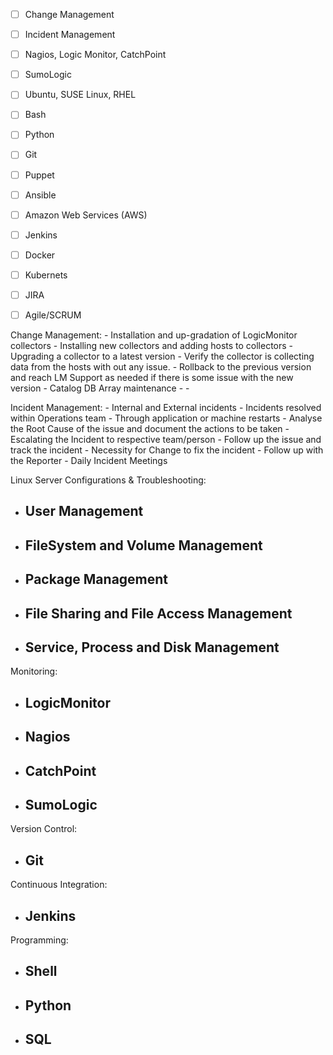 - [ ] Change Management
- [ ] Incident Management
- [ ] Nagios, Logic Monitor, CatchPoint
- [ ] SumoLogic
- [ ] Ubuntu, SUSE Linux, RHEL
- [ ] Bash
- [ ] Python
- [ ] Git
- [ ] Puppet
- [ ] Ansible
- [ ] Amazon Web Services (AWS)
- [ ] Jenkins
- [ ] Docker
- [ ] Kubernets
- [ ] JIRA
- [ ] Agile/SCRUM


Change Management:
	- Installation and up-gradation of LogicMonitor collectors
		- Installing new collectors and adding hosts to collectors
		- Upgrading a collector to a latest version
		- Verify the collector is collecting data from the hosts with out any issue.
		- Rollback to the previous version and reach LM Support as needed if there is some issue with the new version
	- Catalog DB Array maintenance
		- 
	- 
	
Incident Management:
	- Internal and External incidents
	- Incidents resolved within Operations team
		- Through application or machine restarts
		- Analyse the Root Cause of the issue and document the actions to be taken
	- Escalating the Incident to respective team/person
		- Follow up the issue and track the incident
	- Necessity for Change to fix the incident
	- Follow up with the Reporter
	- Daily Incident Meetings
	
Linux Server Configurations & Troubleshooting:
- User Management
	- 
- FileSystem and Volume Management
	- 
- Package Management
	- 
- File Sharing and File Access Management
	- 
- Service, Process and Disk Management
	- 

Monitoring:
- LogicMonitor
	- 
- Nagios
	- 
- CatchPoint
	- 
- SumoLogic
	- 

Version Control:
- Git
	- 

Continuous Integration:
- Jenkins
	- 
	
Programming:
- Shell
	- 
- Python
	- 
- SQL
	- 
